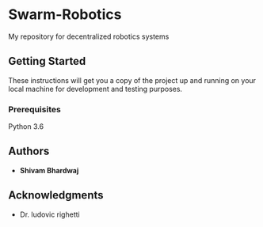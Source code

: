 # Swarm-Robotics
My repository for decentralized robotics systems

## Getting Started
These instructions will get you a copy of the project up and running on your local machine for development and testing purposes.

### Prerequisites
Python 3.6 

## Authors
* **Shivam Bhardwaj**

## Acknowledgments

* Dr. ludovic righetti
